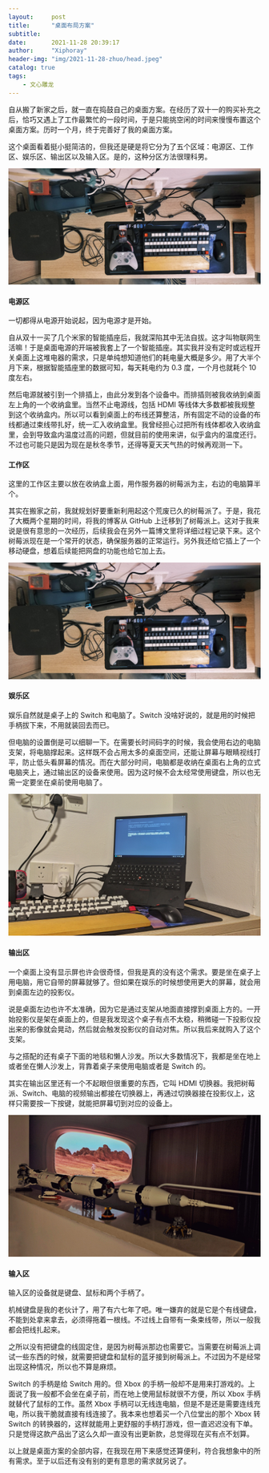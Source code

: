 ```yaml
---
layout:     post
title:      "桌面布局方案"
subtitle:   
date:       2021-11-28 20:39:17
author:     "Xiphoray"
header-img: "img/2021-11-28-zhuo/head.jpeg"
catalog: true
tags:     
    - 文心雕龙
---
```








自从搬了新家之后，就一直在捣鼓自己的桌面方案。在经历了双十一的购买补充之后，恰巧又遇上了工作最繁忙的一段时间，于是只能挑空闲的时间来慢慢布置这个桌面方案。历时一个月，终于完善好了我的桌面方案。

这个桌面看着挺小挺简洁的，但我还是硬是将它分为了五个区域：电源区、工作区、娱乐区、输出区以及输入区。是的，这种分区方法很理科男。

![俯视图](/img/2021-11-28-zhuo/1.jpeg "俯视图")

#### 电源区

一切都得从电源开始说起，因为电源才是开始。

自从双十一买了几个米家的智能插座后，我就深陷其中无法自拔。这才叫物联网生活嘛！于是桌面电源的开端被我套上了一个智能插座。其实我并没有定时或远程开关桌面上这堆电器的需求，只是单纯想知道他们的耗电量大概是多少。用了大半个月下来，根据智能插座里的数据可知，每天耗电约为 0.3 度，一个月也就耗个 10 度左右。

然后电源就被引到一个排插上，由此分发到各个设备中。而排插则被我收纳到桌面左上角的一个收纳盒里。当然不止电源线，包括 HDMI 等线体大多数都被我规整到这个收纳盒内。所以可以看到桌面上的布线还算整洁，所有固定不动的设备的布线都通过束线带扎好，统一汇入收纳盒里。我曾经担心过把所有线体都收入收纳盒里，会到导致盒内温度过高的问题，但就目前的使用来讲，似乎盒内的温度还行。不过也可能只是因为现在是秋冬季节，还得等夏天天气热的时候再观测一下。

#### 工作区

这里的工作区主要以放在收纳盒上面，用作服务器的树莓派为主，右边的电脑算半个。

其实在搬家之前，我就规划好要重新利用起这个荒废已久的树莓派了。于是，我花了大概两个星期的时间，将我的博客从 GitHub 上迁移到了树莓派上。这对于我来说是很有意思的一次经历，后续我会在另外一篇博文里将详细过程记录下来。这个树莓派现在是一个常开的状态，确保服务器的正常运行。另外我还给它插上了一个移动硬盘，想着后续能把网盘的功能也给它加上去。

![正视图](/img/2021-11-28-zhuo/1.jpeg "正视图")

#### 娱乐区

娱乐自然就是桌子上的 Switch 和电脑了。Switch 没啥好说的，就是用的时候把手柄拔下来，不用就装回去而已。

但电脑的设置倒是可以细聊一下。在需要长时间码字的时候，我会使用右边的电脑支架，将电脑撑起来。这样既不会占用太多的桌面空间，还能让屏幕与眼睛视线打平，防止低头看屏幕的情况。而在大部分时间，电脑都是收纳在桌面右上角的立式电脑夹上，通过输出区的设备来使用。因为这时候不会太经常使用键盘，所以也无需一定要坐在桌前使用电脑了。

![电脑展开](/img/2021-11-28-zhuo/4.jpeg "电脑展开")

#### 输出区

一个桌面上没有显示屏也许会很奇怪，但我是真的没有这个需求。要是坐在桌子上用电脑，用它自带的屏幕就够了。但如果在娱乐的时候想使用更大的屏幕，就会用到桌面左边的投影仪。

说是桌面左边也许不太准确，因为它是通过支架从地面直接撑到桌面上方的。一开始投影仪是架在桌面上的，但是我发现这个桌子有点不太稳，稍微碰一下投影仪投出来的影像就会晃动，然后就会触发投影仪的自动对焦。所以我后来就购入了这个支架。

与之搭配的还有桌子下面的地毯和懒人沙发。所以大多数情况下，我都是坐在地上或者坐在懒人沙发上，背靠着桌子来使用电脑或者是 Switch 的。

其实在输出区里还有一个不起眼但很重要的东西，它叫 HDMI 切换器。我把树莓派、Switch、电脑的视频输出都接在切换器上，再通过切换器接在投影仪上，这样只需要按一下按键，就能把屏幕切到对应的设备上。

![投屏展示](/img/2021-11-28-zhuo/3.jpeg "投屏展示")

#### 输入区

输入区的设备就是键盘、鼠标和两个手柄了。

机械键盘是我的老伙计了，用了有六七年了吧。唯一嫌弃的就是它是个有线键盘，不能到处拿来拿去，必须得拖着一根线。不过线上自带有一条束线带，所以一般我都会把线扎起来。

之所以没有把键盘的线固定住，是因为树莓派那边也需要它。当需要在树莓派上调试一些东西的时候，就需要把键盘和鼠标的蓝牙接到树莓派上。不过因为不是经常出现这种情况，所以也不算是麻烦。

Switch 的手柄是给 Switch 用的。但 Xbox 的手柄一般却不是用来打游戏的。上面说了我一般都不会坐在桌子前，而在地上使用鼠标就很不方便，所以 Xbox 手柄就替代了鼠标的工作。虽然 Xbox 手柄可以无线连电脑，但是不是还是需要连线充电，所以我干脆就直接有线连接了。我本来也想着买一个八位堂出的那个 Xbox 转 Switch 的转换器的，这样就能用上更舒服的手柄打游戏，但一直迟迟没有下单。只是觉得这款产品出了这么久却一直没有出更新款，总觉得现在买有点不划算。



以上就是桌面方案的全部内容，在我现在用下来感觉还算便利，符合我想象中的所有需求。至于以后还有没有别的更有意思的需求就另说了。

